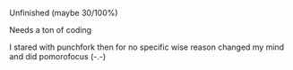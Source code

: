 Unfinished (maybe 30/100%)

Needs a ton of coding

I stared with punchfork then for no specific wise reason changed my mind and did pomorofocus (-.-)
